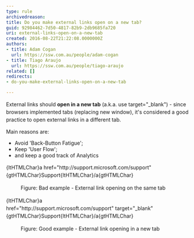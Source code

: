 ```yaml
---
type: rule
archivedreason: 
title: Do you make external links open on a new tab?
guid: 92984462-7d50-4817-82b9-2db9685fa720
uri: external-links-open-on-a-new-tab
created: 2016-08-22T21:22:08.0000000Z
authors:
- title: Adam Cogan
  url: https://ssw.com.au/people/adam-cogan
- title: Tiago Araujo
  url: https://ssw.com.au/people/tiago-araujo
related: []
redirects:
- do-you-make-external-links-open-on-a-new-tab

---
```



<p>External links should&#160;<strong>open in a new tab</strong><span style="line-height&#58;21px;">&#160;(a.k.a.&#160;use target=&quot;_blank&quot;) - since browsers implemented tabs (replacing new window), it's considered a good practice to open external links in a different tab.&#160;</span></p><p>Main reasons are&#58;&#160;</p><ul><li>Avoid 'Back-Button Fatigue';&#160;</li><li>Keep 'User Flow';&#160;<br></li><li>and&#160;keep a good track of&#160;Analytics<br></li></ul><dl class="badImage" style="line-height&#58;21px;"><p class="ssw15-rteElement-CodeArea">{ltHTMLChar}a href=&quot;http&#58;//support.microsoft.com/support&quot;{gtHTMLChar}Support{ltHTMLChar}/a{gtHTMLChar}&#160;<br></p><dd>Figure&#58; Bad example - External link opening on the same tab<br></dd></dl><dl class="goodImage" style="line-height&#58;21px;"><p class="ssw15-rteElement-CodeArea">{ltHTMLChar}a href=&quot;http&#58;//support.microsoft.com/support&quot;&#160;<span class="ssw15-rteStyle-Highlight">target=&quot;_blank&quot;</span>{gtHTMLChar}Support{ltHTMLChar}/a{gtHTMLChar}<br></p><dd>Figure&#58; Good example - External link opening in a new tab&#160;​<br></dd></dl> 
<br><excerpt class='endintro'></excerpt><br>



